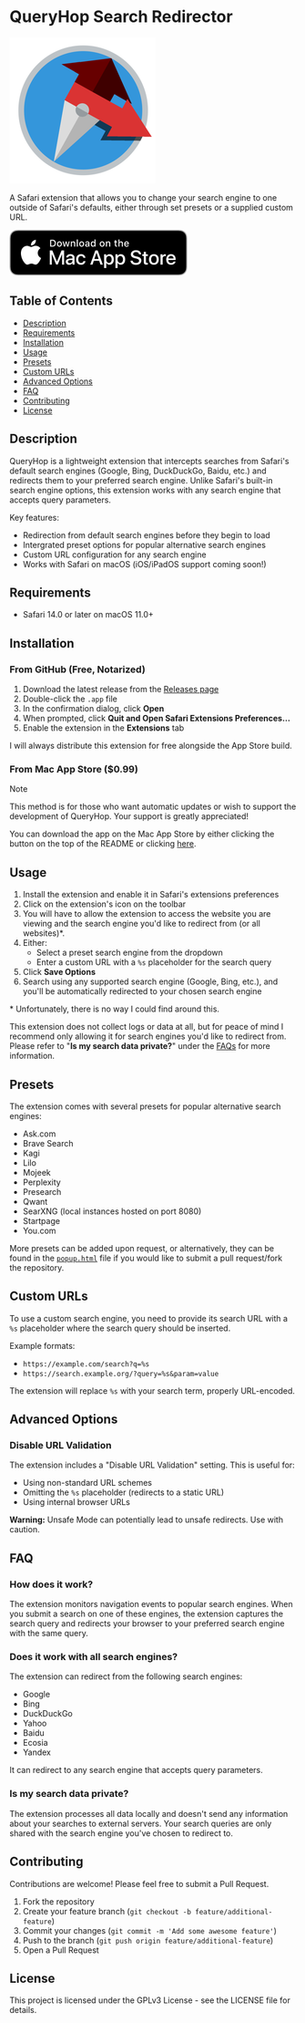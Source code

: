 # QueryHop Search Redirector

![Logo for QueryHop](QueryHop%20Extension/Resources/images/Icon-256.png)

A Safari extension that allows you to change your search engine to one outside of Safari's defaults, either through set presets or a supplied custom URL.

[![Download on the Mac App Store](repo-resources/Download_on_the_Mac_App_Store_Badge_US-UK_RGB_blk_092917.svg)](https://itunes.apple.com/WebObjects/MZStore.woa/wa/viewSoftware?id=6744203249)

## Table of Contents
- [Description](#description)
- [Requirements](#requirements)
- [Installation](#installation)
- [Usage](#usage)
- [Presets](#presets)
- [Custom URLs](#custom-urls)
- [Advanced Options](#advanced-options)
- [FAQ](#faq)
- [Contributing](#contributing)
- [License](#license)

## Description

QueryHop is a lightweight extension that intercepts searches from Safari's default search engines (Google, Bing, DuckDuckGo, Baidu, etc.) and redirects them to your preferred search engine. Unlike Safari's built-in search engine options, this extension works with any search engine that accepts query parameters.

Key features:
- Redirection from default search engines before they begin to load
- Intergrated preset options for popular alternative search engines
- Custom URL configuration for any search engine
- Works with Safari on macOS (iOS/iPadOS support coming soon!)

## Requirements

- Safari 14.0 or later on macOS 11.0+

## Installation

### From GitHub (Free, Notarized)
1. Download the latest release from the [Releases page](https://github.com/billyx86/QueryHop/releases)
3. Double-click the `.app` file
4. In the confirmation dialog, click **Open**
5. When prompted, click **Quit and Open Safari Extensions Preferences…**
6. Enable the extension in the **Extensions** tab

I will always distribute this extension for free alongside the App Store build.

### From Mac App Store ($0.99)
> [!NOTE]  
> This method is for those who want automatic updates or wish to support the development of QueryHop. Your support is greatly appreciated!

You can download the app on the Mac App Store by either clicking the button on the top of the README or clicking [here](https://itunes.apple.com/WebObjects/MZStore.woa/wa/viewSoftware?id=6744203249).

## Usage

1. Install the extension and enable it in Safari's extensions preferences
2. Click on the extension's icon on the toolbar
3. You will have to allow the extension to access the website you are viewing and the search engine you'd like to redirect from (or all websites)*.
5. Either:
   - Select a preset search engine from the dropdown
   - Enter a custom URL with a `%s` placeholder for the search query
6. Click **Save Options**
7. Search using any supported search engine (Google, Bing, etc.), and you'll be automatically redirected to your chosen search engine

\* Unfortunately, there is no way I could find around this. 

This extension does not collect logs or data at all, but for peace of mind I recommend only allowing it for search engines you'd like to redirect from. Please refer to "**Is my search data private?**" under the [FAQs](#faq) for more information.

## Presets

The extension comes with several presets for popular alternative search engines:
- Ask.com
- Brave Search
- Kagi
- Lilo
- Mojeek
- Perplexity
- Presearch
- Qwant
- SearXNG (local instances hosted on port 8080)
- Startpage
- You.com

More presets can be added upon request, or alternatively, they can be found in the [`popup.html`](https://github.com/billyx86/safari-search-redirector/blob/main/Safari%20Search%20Redirector%20Extension/Resources/popup.html) file if you would like to submit a pull request/fork the repository.

## Custom URLs

To use a custom search engine, you need to provide its search URL with a `%s` placeholder where the search query should be inserted.

Example formats:
- `https://example.com/search?q=%s`
- `https://search.example.org/?query=%s&param=value`

The extension will replace `%s` with your search term, properly URL-encoded.

## Advanced Options

### Disable URL Validation

The extension includes a "Disable URL Validation" setting. This is useful for:
- Using non-standard URL schemes
- Omitting the `%s` placeholder (redirects to a static URL)
- Using internal browser URLs

**Warning:** Unsafe Mode can potentially lead to unsafe redirects. Use with caution.

## FAQ

### How does it work?

The extension monitors navigation events to popular search engines. When you submit a search on one of these engines, the extension captures the search query and redirects your browser to your preferred search engine with the same query.

### Does it work with all search engines?

The extension can redirect from the following search engines:
- Google
- Bing
- DuckDuckGo
- Yahoo
- Baidu
- Ecosia
- Yandex

It can redirect to any search engine that accepts query parameters.

### Is my search data private?

The extension processes all data locally and doesn't send any information about your searches to external servers. Your search queries are only shared with the search engine you've chosen to redirect to.

## Contributing

Contributions are welcome! Please feel free to submit a Pull Request.

1. Fork the repository
2. Create your feature branch (`git checkout -b feature/additional-feature`)
3. Commit your changes (`git commit -m 'Add some awesome feature'`)
4. Push to the branch (`git push origin feature/additional-feature`)
5. Open a Pull Request

## License

This project is licensed under the GPLv3 License - see the LICENSE file for details.
